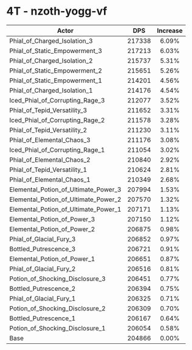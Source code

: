# 4T - nzoth-yogg-vf
| Actor | DPS | Increase |
|---|:---:|:---:|
|Phial_of_Charged_Isolation_3|217338|6.09%|
|Phial_of_Static_Empowerment_3|217213|6.03%|
|Phial_of_Charged_Isolation_2|215737|5.31%|
|Phial_of_Static_Empowerment_2|215651|5.26%|
|Phial_of_Static_Empowerment_1|214201|4.56%|
|Phial_of_Charged_Isolation_1|214176|4.54%|
|Iced_Phial_of_Corrupting_Rage_3|212077|3.52%|
|Phial_of_Tepid_Versatility_3|211652|3.31%|
|Iced_Phial_of_Corrupting_Rage_2|211578|3.28%|
|Phial_of_Tepid_Versatility_2|211230|3.11%|
|Phial_of_Elemental_Chaos_3|211176|3.08%|
|Iced_Phial_of_Corrupting_Rage_1|211054|3.02%|
|Phial_of_Elemental_Chaos_2|210840|2.92%|
|Phial_of_Tepid_Versatility_1|210624|2.81%|
|Phial_of_Elemental_Chaos_1|210349|2.68%|
|Elemental_Potion_of_Ultimate_Power_3|207994|1.53%|
|Elemental_Potion_of_Ultimate_Power_2|207570|1.32%|
|Elemental_Potion_of_Ultimate_Power_1|207171|1.13%|
|Elemental_Potion_of_Power_3|207150|1.12%|
|Elemental_Potion_of_Power_2|206875|0.98%|
|Phial_of_Glacial_Fury_3|206852|0.97%|
|Bottled_Putrescence_3|206721|0.91%|
|Elemental_Potion_of_Power_1|206651|0.87%|
|Phial_of_Glacial_Fury_2|206516|0.81%|
|Potion_of_Shocking_Disclosure_3|206451|0.77%|
|Bottled_Putrescence_2|206394|0.75%|
|Phial_of_Glacial_Fury_1|206325|0.71%|
|Potion_of_Shocking_Disclosure_2|206309|0.70%|
|Bottled_Putrescence_1|206167|0.64%|
|Potion_of_Shocking_Disclosure_1|206054|0.58%|
|Base|204866|0.00%|
